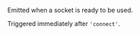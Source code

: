 <!-- YAML
added: v9.11.0
-->

Emitted when a socket is ready to be used.

Triggered immediately after `'connect'`.

